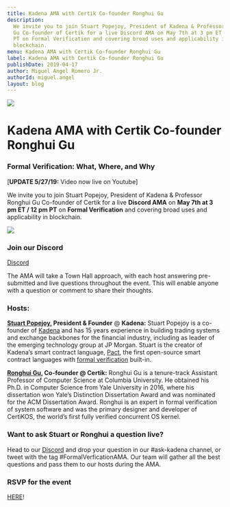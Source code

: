 ```yaml
---
title: Kadena AMA with Certik Co-founder Ronghui Gu
description:
  We invite you to join Stuart Popejoy, President of Kadena & Professor Ronghui
  Gu Co-founder of Certik for a live Discord AMA on May 7th at 3 pm ET / 12 pm
  PT on Formal Verification and covering broad uses and applicability in
  blockchain.
menu: Kadena AMA with Certik Co-founder Ronghui Gu
label: Kadena AMA with Certik Co-founder Ronghui Gu
publishDate: 2019-04-17
author: Miguel Angel Romero Jr.
authorId: miguel.angel
layout: blog
---
```


![](/assets/blog/1_I827oIhMvsisbOvfMiO2Rw.webp)

# Kadena AMA with Certik Co-founder Ronghui Gu

### Formal Verification: What, Where, and Why

[**UPDATE 5/27/19:** Video now live on Youtube]

[](https://www.youtube.com/watch?v=hftqYXBFA1g)

We invite you to join Stuart Popejoy, President of Kadena & Professor Ronghui Gu
Co-founder of Certik for a live **Discord AMA** on **May 7th at 3 pm ET / 12 pm
PT** on **Formal Verification** and covering broad uses and applicability in
blockchain.

![](/assets/blog/1_TGLKssa_3HkCvdxoEA4bHw.gif)

### Join our Discord

[Discord](http://discord.io/kadena)

The AMA will take a Town Hall approach, with each host answering pre-submitted
and live questions throughout the event. This will enable anyone with a question
or comment to share their thoughts.

### Hosts:

**[Stuart Popejoy](https://www.linkedin.com/in/stuart-popejoy-5844ab2b/),
President & Founder** @ **Kadena:** Stuart Popejoy is a co-founder of
[Kadena](http://kadena.io) and has 15 years experience in building trading
systems and exchange backbones for the financial industry, including as leader
of the emerging technology group at JP Morgan. Stuart is the creator of Kadena’s
smart contract language, [Pact](http://pact.kadena.io), the first open-source
smart contract languages with
[formal verification](../2018/pact-formal-verification-for-blockchain-smart-contracts-done-right-2018-05-11)
built-in.

**[Ronghui Gu](https://www.linkedin.com/in/guronghui/), Co-founder @ Certik:**
Ronghui Gu is a tenure-track Assistant Professor of Computer Science at Columbia
University. He obtained his Ph.D. in Computer Science from Yale University in
2016, where his dissertation won Yale’s Distinction Dissertation Award and was
nominated for the ACM Dissertation Award. Ronghui is an expert in formal
verification of system software and was the primary designer and developer of
CertiKOS, the world’s first fully verified concurrent OS kernel.

### Want to ask Stuart or Ronghui a question live?

Head to our [Discord](http://discord.io/kadena) and drop your question in our
#ask-kadena channel, or tweet with the tag #FormalVerficationAMA. Our team will
gather all the best questions and pass them to our hosts during the AMA.

### RSVP for the event

[HERE](http://bit.ly/FVkadenaAMA)!
